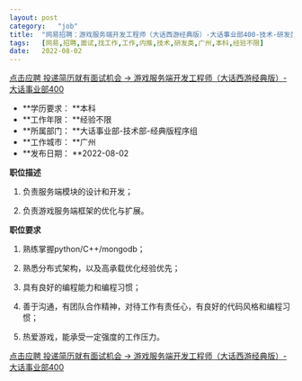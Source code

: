 ```yaml
---
layout:	post
category:	"job"
title:	"网易招聘：游戏服务端开发工程师（大话西游经典版）-大话事业部400-技术-研发类-广州本科经验不限"
tags:	[网易,招聘,面试,找工作,工作,内推,技术,研发类,广州,本科,经验不限]
date:	2022-08-02
---
```


[点击应聘 投递简历就有面试机会 ->  游戏服务端开发工程师（大话西游经典版）-大话事业部400](http://mobile.bole.netease.com/bole/boleDetail?id=18729&employeeId=346f03c3cda5f04c&key=all)



- **学历要求： **本科
- **工作年限： **经验不限
- **所属部门： **大话事业部-技术部-经典版程序组
- **工作城市： **广州
- **发布日期： **2022-08-02



**职位描述**

1. 负责服务端模块的设计和开发； 

2. 负责游戏服务端框架的优化与扩展。



**职位要求**

1. 熟练掌握python/C++/mongodb； 

2. 熟悉分布式架构，以及高承载优化经验优先； 

3. 具有良好的编程能力和编程习惯； 

4. 善于沟通，有团队合作精神，对待工作有责任心，有良好的代码风格和编程习惯； 

5. 热爱游戏，能承受一定强度的工作压力。



[点击应聘 投递简历就有面试机会 ->  游戏服务端开发工程师（大话西游经典版）-大话事业部400](http://mobile.bole.netease.com/bole/boleDetail?id=18729&employeeId=346f03c3cda5f04c&key=all)